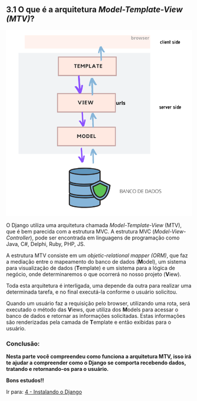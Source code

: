 ## 3.1 O que é a arquitetura *Model-Template-View (MTV)*?

<p align="center">
<img src="../images/mtv.png" alt="Arquitetura MTV">
</p>

O Django utiliza uma arquitetura chamada *Model-Template-View* (MTV), que é bem parecida com a estrutura MVC.
A estrutura MVC (*Model-View-Controller*), pode ser encontrada em linguagens de programação como Java, C#, Delphi, Ruby,
PHP, JS.

A estrutura MTV consiste em um *objetic-relational mapper (ORM)*, que faz a mediação entre o mapeamento do banco de
dados (**M**odel), um sistema para visualização de dados (**T**emplate) e um sistema para a lógica
de negócio, onde determinaremos o que ocorrerá no nosso projeto (**V**iew).

Toda esta arquitetura é interligada, uma depende da outra para realizar uma determinada tarefa, e no final executá-la
conforme o usuário solicitou.

Quando um usuário faz a requisição pelo browser, utilizando uma rota, será executado o método das **V**iews, que utiliza
dos **M**odels para acessar o banco de dados e retornar as informações solicitadas.
Estas informações são renderizadas pela camada de **T**emplate e então exibidas para o usuário.

### Conclusão:

**Nesta parte você compreendeu como funciona a arquitetura MTV, isso irá te ajudar a compreender como o Django se
comporta recebendo dados, tratando e retornando-os para o usuário.**

**Bons estudos!!**

Ir para: [4 - Instalando o Django](../4-Iniciando%20um%20projeto/0-Instalando-o-Django.md)